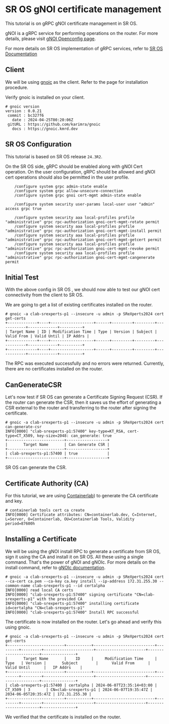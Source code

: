 # SR OS gNOI certificate management
This tutorial is on gRPC gNOI certificate management in SR OS.

gNOI is a gRPC service for performing operations on the router. For more details, please visit [gNOI Openconfig page](https://github.com/openconfig/gnoi/tree/main).

For more details on SR OS implementation of gRPC services, refer to [SR OS Documentation](https://documentation.nokia.com/sr/24-3/7x50-shared/system-management/grpc.html)

## Client
We will be using [gnoic](https://gnoic.kmrd.dev/) as the client. Refer to the page for installation procedure.

Verify gnoic is installed on your client.

```
# gnoic version
version : 0.0.21
 commit : bc327f6
   date : 2024-04-25T00:20:06Z
 gitURL : https://github.com/karimra/gnoic
   docs : https://gnoic.kmrd.dev
```

## SR OS Configuration

This tutorial is based on SR OS release `24.3R2`.

On the SR OS side, gRPC should be enabled along with gNOI Cert operation. On the user configuration, gRPC should be allowed and gNOI cert operations should also be permitted in the user profile.

```
    /configure system grpc admin-state enable
    /configure system grpc allow-unsecure-connection
    /configure system grpc gnoi cert-mgmt admin-state enable

    /configure system security user-params local-user user "admin" access grpc true

    /configure system security aaa local-profiles profile "administrative" grpc rpc-authorization gnoi-cert-mgmt-rotate permit
    /configure system security aaa local-profiles profile "administrative" grpc rpc-authorization gnoi-cert-mgmt-install permit
    /configure system security aaa local-profiles profile "administrative" grpc rpc-authorization gnoi-cert-mgmt-getcert permit
    /configure system security aaa local-profiles profile "administrative" grpc rpc-authorization gnoi-cert-mgmt-revoke permit
    /configure system security aaa local-profiles profile "administrative" grpc rpc-authorization gnoi-cert-mgmt-cangenerate permit
```

## Initial Test

With the above config in SR OS , we should now able to test our gNOI cert connectivity from the client to SR OS.

We are going to get a list of existing certificates installed on the router.

```
# gnoic -a clab-srexperts-p1 --insecure -u admin -p SReXperts2024 cert get-certs
+-------------+----+-------------------+------+---------+---------+------------+-------------+----------+
| Target Name | ID | Modification Time | Type | Version | Subject | Valid From | Valid Until | IP Addrs |
+-------------+----+-------------------+------+---------+---------+------------+-------------+----------+
+-------------+----+-------------------+------+---------+---------+------------+-------------+----------+
```

The RPC was executed successfully and no errors were returned. Currently, there are no certificates installed on the router.

## CanGenerateCSR

Let's now test if SR OS can generate a Certificate Signing Request (CSR). If the router can generate the CSR, then it saves us the effort of generating a CSR external to the router and transferring to the router after signing the certificate.

```
# gnoic -a clab-srexperts-p1 --insecure -u admin -p SReXperts2024 cert can-generate-csr
INFO[0000] "clab-srexperts-p1:57400" key-type=KT_RSA, cert-type=CT_X509, key-size=2048: can_generate: true 
+-------------------------+------------------+
|       Target Name       | Can Generate CSR |
+-------------------------+------------------+
| clab-srexperts-p1:57400 | true             |
+-------------------------+------------------+
```

SR OS can generate the CSR.

## Certificate Authority (CA)

For this tutorial, we are using [Containerlab](https://containerlab.dev/cmd/tools/cert/ca/create/)) to generate the CA certificate and key.

```
# containerlab tools cert ca create
INFO[0000] Certificate attributes: CN=containerlab.dev, C=Internet, L=Server, O=Containerlab, OU=Containerlab Tools, Validity period=87600h 
```

## Installing a Certificate

We will be using the gNOI install RPC to generate a certificate from SR OS, sign it using the CA and install it on SR OS. All these using a single command. That's the power of gNOI and gNOIc. For more details on the install command, refer to [gNOIc documentation](https://gnoic.kmrd.dev/command_reference/cert/install/).

```
# gnoic -a clab-srexperts-p1 --insecure -u admin -p SReXperts2024 cert --ca-cert ca.pem --ca-key ca.key install --ip-address 172.31.255.30 --common-name clab-srexperts-p1 --id certalpha
INFO[0000] read local CA certs                          
INFO[0000] "clab-srexperts-p1:57400" signing certificate "CN=clab-srexperts-p1" with the provided CA 
INFO[0000] "clab-srexperts-p1:57400" installing certificate id=certalpha "CN=clab-srexperts-p1" 
INFO[0000] "clab-srexperts-p1:57400" Install RPC successful 
```

The certificate is now installed on the router. Let's go ahead and verify this using gnoic.

```
# gnoic -a clab-srexperts-p1 --insecure -u admin -p SReXperts2024 cert get-certs
+-------------------------+-----------+---------------------------+---------+---------+----------------------+----------------------+----------------------+---------------+
|       Target Name       |    ID     |     Modification Time     |  Type   | Version |       Subject        |      Valid From      |     Valid Until      |   IP Addrs    |
+-------------------------+-----------+---------------------------+---------+---------+----------------------+----------------------+----------------------+---------------+
| clab-srexperts-p1:57400 | certalpha | 2024-06-07T23:35:14+03:00 | CT_X509 | 3       | CN=clab-srexperts-p1 | 2024-06-07T19:35:47Z | 2034-06-05T20:35:47Z | 172.31.255.30 |
+-------------------------+-----------+---------------------------+---------+---------+----------------------+----------------------+----------------------+---------------+
```

We verified that the certificate is installed on the router.





